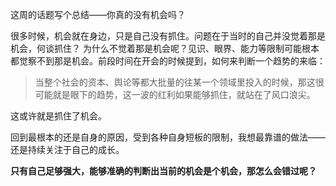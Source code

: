 这周的话题写个总结——你真的没有机会吗？

很多时候，机会就在身边，只是自己没有抓住。问题在于当时的自己并没觉着那是机会，何谈抓住？
为什么不觉着那是机会呢？见识、眼界、能力等限制可能根本都觉察不到那是机会。前段时间在开会的时候提到，如何来判断一个趋势的来临：
> 当整个社会的资本、舆论等都大批量的往某一个领域里投入的时候，那这很可能就是眼下的趋势，这一波的红利如果能够抓住，就站在了风口浪尖。

这或许就是抓住了机会。

回到最根本的还是自身的原因，受到各种自身短板的限制，我想最靠谱的做法——还是持续关注于自己的成长。

**只有自己足够强大，能够准确的判断出当前的机会是个机会，那怎么会错过呢？**

